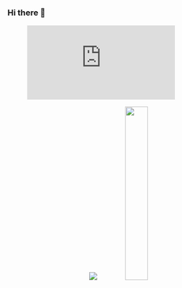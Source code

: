 ### Hi there 👋

<figure><embed src="https://wakatime.com/share/@9f6b5697-8f8e-4abc-b84e-ca733359fc01/e1083fd5-8441-4bc0-9222-f214d9bbf8d9.svg"></embed></figure>
 
<p align="center" text-align="center">
  <img src="https://github-readme-stats.vercel.app/api?username=holooooo&show_icons=true"/>
  <img src="https://wakatime.com/share/@9f6b5697-8f8e-4abc-b84e-ca733359fc01/8c5e1ab7-995a-41ff-b7b7-6ecefe33de9b.png" width="30%" />
</p>
